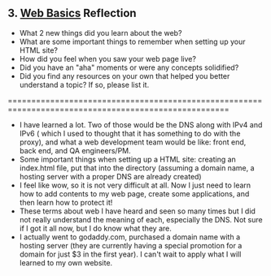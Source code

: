 ## 3. [Web Basics](3_web_basics/readme.md) Reflection

* What 2 new things did you learn about the web?
* What are some important things to remember when setting up your HTML site?
* How did you feel when you saw your web page live?
* Did you have an "aha" moments or were any concepts solidified?
* Did you find any resources on your own that helped you better understand a topic? If so, please list it.

=====================================================================================================
* I have learned a lot. Two of those would be the DNS along with IPv4 and IPv6 ( which I used to thought that it has something to do with the proxy), and what a web development team would be like: front end, back end, and QA engineers/PM.
* Some important things when setting up a HTML site: creating an index.html file, put that into the directory (assuming a domain name, a hosting server with a proper DNS are already created)
* I feel like wow, so it is not very difficult at all. Now I just need to learn how to add contents to my web page, create some applications, and then learn how to protect it!
* These terms about web I have heard and seen so many times but I did not really understand the meaning of each, especially the DNS. Not sure if I got it all now, but I do know what they are.
* I actually went to godaddy.com, purchased a domain name with a hosting server (they are currently having a special promotion for a domain for just $3 in the first year). I can't wait to apply what I will learned to my own website.
